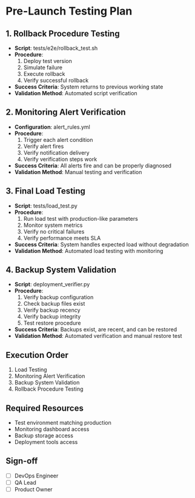# Pre-Launch Testing Plan

## 1. Rollback Procedure Testing
- **Script**: tests/e2e/rollback_test.sh
- **Procedure**:
  1. Deploy test version
  2. Simulate failure
  3. Execute rollback
  4. Verify successful rollback
- **Success Criteria**: System returns to previous working state
- **Validation Method**: Automated script verification

## 2. Monitoring Alert Verification
- **Configuration**: alert_rules.yml
- **Procedure**:
  1. Trigger each alert condition
  2. Verify alert fires
  3. Verify notification delivery
  4. Verify verification steps work
- **Success Criteria**: All alerts fire and can be properly diagnosed
- **Validation Method**: Manual testing and verification

## 3. Final Load Testing
- **Script**: tests/load_test.py
- **Procedure**:
  1. Run load test with production-like parameters
  2. Monitor system metrics
  3. Verify no critical failures
  4. Verify performance meets SLA
- **Success Criteria**: System handles expected load without degradation
- **Validation Method**: Automated load testing with monitoring

## 4. Backup System Validation
- **Script**: deployment_verifier.py
- **Procedure**:
  1. Verify backup configuration
  2. Check backup files exist
  3. Verify backup recency
  4. Verify backup integrity
  5. Test restore procedure
- **Success Criteria**: Backups exist, are recent, and can be restored
- **Validation Method**: Automated verification and manual restore test

## Execution Order
1. Load Testing
2. Monitoring Alert Verification
3. Backup System Validation  
4. Rollback Procedure Testing

## Required Resources
- Test environment matching production
- Monitoring dashboard access
- Backup storage access
- Deployment tools access

## Sign-off
- [ ] DevOps Engineer
- [ ] QA Lead
- [ ] Product Owner
